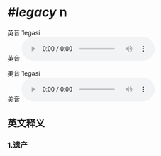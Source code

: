 # ***\#legacy*** n
英音 ˈleɡəsi  
英音
<audio src="./media/legacy1_AAC.aac" controls="controls"></audio>

美音 ˈleɡəsi  
美音
<audio src="./media/legacy2_AAC.aac" controls="controls"></audio>



  

英文释义
---
### 1.**遗产**  


